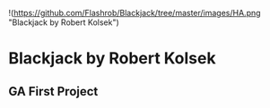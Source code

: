 !(https://github.com/Flashrob/Blackjack/tree/master/images/HA.png "Blackjack by Robert Kolsek")
# Blackjack by Robert Kolsek
## GA First Project

